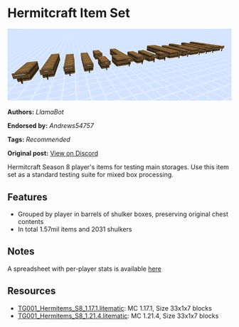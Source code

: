 # Hermitcraft Item Set
<img alt="image.png" src="images/image.png?raw=1">

**Authors:** *LlamaBot*

**Endorsed by:** *Andrews54757*

**Tags:** *Recommended*

**Original post:** [View on Discord](https://discord.com/channels/1375556143186837695/1388626280060158094)

Hermitcraft Season 8 player's items for testing main storages. Use this item set as a standard testing suite for mixed box processing.
## Features
- Grouped by player in barrels of shulker boxes, preserving original chest contents
- In total 1.57mil items and 2031 shulkers
## Notes
A spreadsheet with per-player stats is available [here](https://docs.google.com/spreadsheets/d/19sWI78msXHRVCwSgc6w5sglSjWgeYYLOBmrBY4cUgu4/edit?usp=sharing)

## Resources
- [TG001_Hermitems_S8_1.17.1.litematic](attachments/TG001_Hermitems_S8_1.17.1.litematic): MC 1.17.1, Size 33x1x7 blocks
- [TG001_Hermitems_S8_1.21.4.litematic](attachments/TG001_Hermitems_S8_1.21.4.litematic): MC 1.21.4, Size 33x1x7 blocks
